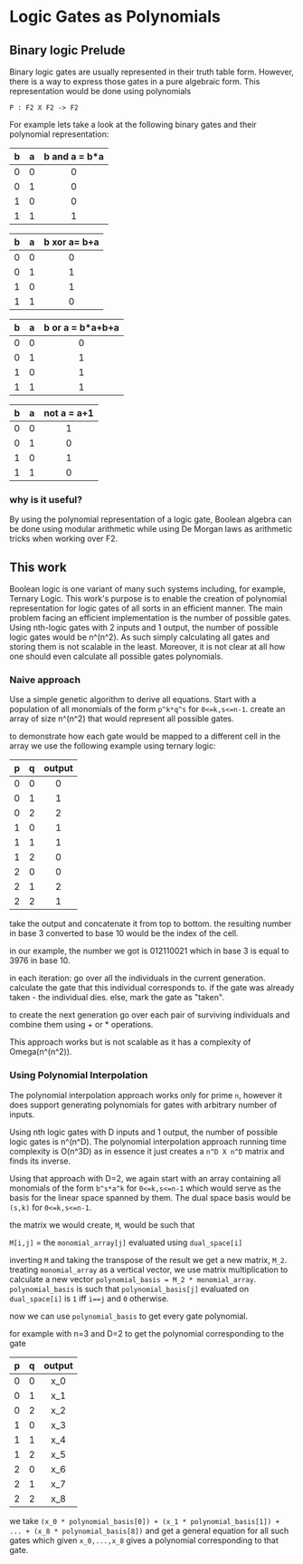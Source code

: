 # Logic Gates as Polynomials

## Binary logic Prelude

Binary logic gates are usually represented in their truth table form. However, there is a way to express those gates in a pure algebraic form. 
This representation would be done using polynomials 

`P : F2 X F2 -> F2` 

For example lets take a look at the following binary gates and their polynomial representation:

|  b   |  a   | b and a = b*a |
| :--: | :--: | :-----------: |
|  0   |  0   |       0       |
|  0   |  1   |       0       |
|  1   |  0   |       0       |
|  1   |  1   |       1       |

|  b   |  a   | b xor a= b+a |
| :--: | :--: | :----------: |
|  0   |  0   |      0       |
|  0   |  1   |      1       |
|  1   |  0   |      1       |
|  1   |  1   |      0       |

|  b   |  a   | b or a = b*a+b+a |
| :--: | :--: | :--------------: |
|  0   |  0   |        0         |
|  0   |  1   |        1         |
|  1   |  0   |        1         |
|  1   |  1   |        1         |

|  b   |  a   | not a = a+1 |
| :--: | :--: | :---------: |
|  0   |  0   |      1      |
|  0   |  1   |      0      |
|  1   |  0   |      1      |
|  1   |  1   |      0      |

### why is it useful?
By using the polynomial representation of a logic gate, Boolean algebra can be done using modular arithmetic while 
using De Morgan laws as arithmetic tricks when working over F2. 

## This work
Boolean logic is one variant of many such systems including, for example, Ternary Logic. 
This work's purpose is to enable the creation of polynomial representation for logic gates of all sorts in an efficient manner. 
The main problem facing an efficient implementation is the number of possible gates. 
Using nth-logic gates with 2 inputs and 1 output, the number of possible logic gates would be n^(n^2). 
As such simply calculating all gates and storing them is not scalable in the least. 
Moreover, it is not clear at all how one should even calculate all possible gates polynomials.

### Naive approach
Use a simple genetic algorithm to derive all equations.
Start with a population of all monomials of the form `p^k*q^s` for `0<=k,s<=n-1`.
create an array of size n^(n^2) that would represent all possible gates.

to demonstrate how each gate would be mapped to a different cell in the array we use the following example using ternary logic:

| p | q | output |
|:-:|:-:|:------:|
| 0 | 0 |    0   |
| 0 | 1 |    1   |
| 0 | 2 |    2   |
| 1 | 0 |    1   |
| 1 | 1 |    1   |
| 1 | 2 |    0   |
| 2 | 0 |    0   |
| 2 | 1 |    2   |
| 2 | 2 |    1   |

take the output and concatenate it from top to bottom. the resulting number in base 3 converted to base 10 would be the index of the cell.

in our example, the number we got is 012110021 which in base 3 is equal to 3976 in base 10.

in each iteration:
go over all the individuals in the current generation.
calculate the gate that this individual corresponds to. 
if the gate was already taken - the individual dies.
else, mark the gate as "taken".

to create the next generation go over each pair of surviving individuals and combine them using + or * operations. 

This approach works but is not scalable as it has a complexity of Omega(n^(n^2)).


### Using Polynomial Interpolation
The polynomial interpolation approach works only for prime `n`, however it does support generating polynomials for gates with arbitrary number of inputs.

Using nth logic gates with D inputs and 1 output, the number of possible logic gates is n^(n^D). 
The polynomial interpolation approach running time complexity is O(n^3D) as in essence it just creates a `n^D X n^D` matrix and finds its inverse.

Using that approach with D=2, we again start with an array containing all monomials of the form `b^s*a^k` for `0<=k,s<=n-1` 
which would serve as the basis for the linear space spanned by them. The dual space basis would be `(s,k)` for `0<=k,s<=n-1`. 

the matrix we would create, `M`, would be such that 

`M[i,j]` = the `monomial_array[j]` evaluated using `dual_space[i]`

inverting `M` and taking the transpose of the result we get a new matrix, `M_2`.
treating `monomial_array` as a vertical vector, we use matrix multiplication to calculate a new vector `polynomial_basis = M_2 * monomial_array`.
`polynomial_basis` is such that `polynomial_basis[j]` evaluated on `dual_space[i]` is `1` iff `i==j` and `0` otherwise.

now we can use `polynomial_basis` to get every gate polynomial.

for example with n=3 and D=2 to get the polynomial corresponding to the gate

| p | q | output |
|:-:|:-:|:------:|
| 0 | 0 |    x_0   |
| 0 | 1 |    x_1   |
| 0 | 2 |    x_2   |
| 1 | 0 |    x_3   |
| 1 | 1 |    x_4   |
| 1 | 2 |    x_5   |
| 2 | 0 |    x_6   |
| 2 | 1 |    x_7   |
| 2 | 2 |    x_8   |

we take `(x_0 * polynomial_basis[0]) + (x_1 * polynomial_basis[1]) + ... + (x_8 * polynomial_basis[8])`
and get a general equation for all such gates which given `x_0,...,x_8` gives a polynomial corresponding to that gate.


